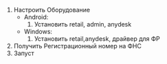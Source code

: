 1. Настроить Оборудование
	- Android:
		1. Установить retail, admin, anydesk
	- Windows:
		1. Установить retail,anydesk, драйвер для ФР
2. Получить Регистрационный номер на ФНС
3. Запуст